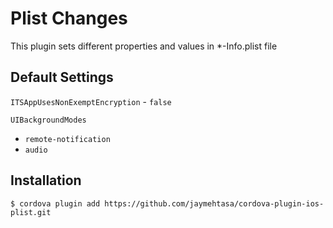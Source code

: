 # Plist Changes

This plugin sets different properties and values in *-Info.plist file

## Default Settings
`ITSAppUsesNonExemptEncryption` - `false`

`UIBackgroundModes`

* `remote-notification`
* `audio`

## Installation

`$ cordova plugin add https://github.com/jaymehtasa/cordova-plugin-ios-plist.git`
